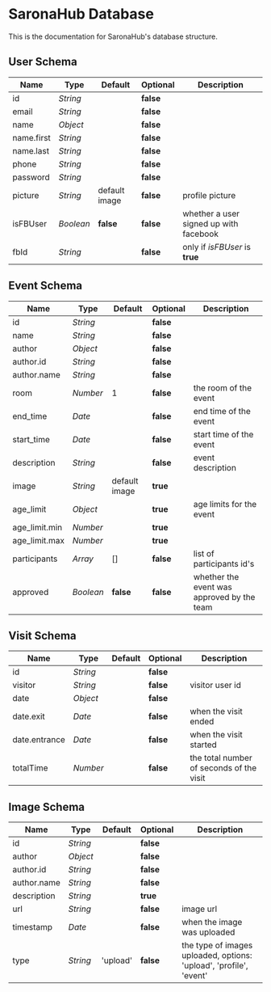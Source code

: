 # SaronaHub Database

This is the documentation for SaronaHub's database structure.

## User Schema

| Name | Type | Default | Optional | Description |
| - | - | - | - | - |
| id | *String* | | **false** | |
| email | *String* | | **false** | |
| name | *Object* | | **false** | |
| name.first | *String* | | **false** | |
| name.last | *String* | | **false** | |
| phone | *String* | | **false** | |
| password | *String* | | **false** | |
| picture | *String* | default image | **false** | profile picture |
| isFBUser | *Boolean* | **false** | **false** | whether a user signed up with facebook |
| fbId | *String* | | **false** | only if *isFBUser* is **true** |

## Event Schema

| Name | Type | Default | Optional | Description |
| - | - | - | - | - |
| id | *String* | | **false** | |
| name | *String* | | **false** | |
| author | *Object* | | **false** | |
| author.id | *String* | | **false** | |
| author.name | *String* | | **false** | |
| room | *Number* | 1 | **false** | the room of the event |
| end_time | *Date* | | **false** | end time of the event |
| start_time | *Date* | | **false** | start time of the event |
| description | *String* | | **false** | event description |
| image | *String* | default image | **true** | |
| age_limit | *Object* | | **true** | age limits for the event |
| age_limit.min | *Number* | | **true** | |
| age_limit.max | *Number* | | **true** | |
| participants | *Array* | [] | **false** | list of participants id's |
| approved | *Boolean* | **false** | **false** | whether the event was approved by the team |

## Visit Schema

| Name | Type | Default | Optional | Description |
| - | - | - | - | - |
| id | *String* | | **false** | |
| visitor | *String* | | **false** | visitor user id |
| date | *Object* | | **false** | |
| date.exit | *Date* | | **false** | when the visit ended |
| date.entrance | *Date* | | **false** | when the visit started |
| totalTime | *Number* | | **false** | the total number of seconds of the visit |

## Image Schema

| Name | Type | Default | Optional | Description |
| - | - | - | - | - |
| id | *String* | | **false** | |
| author | *Object* | | **false** | |
| author.id | *String* | | **false** | |
| author.name | *String* | | **false** | |
| description | *String* | | **true** | |
| url | *String* | | **false** | image url |
| timestamp | *Date* | | **false** | when the image was uploaded |
| type | *String* | 'upload' | **false** | the type of images uploaded, options: 'upload', 'profile', 'event' |